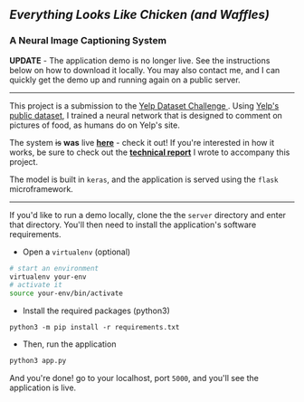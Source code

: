 ## _Everything Looks Like Chicken (and Waffles)_
### A Neural Image Captioning System

**UPDATE** - The application demo is no longer live. See the instructions below on how to download it locally. You may also contact me, and I can quickly get the demo up and running again on a public server. 

---

This project is a submission to the <a href="https://www.yelp.com/dataset/challenge"> Yelp Dataset Challenge </a>. Using <a href="https://www.yelp.com/dataset/challenge"> Yelp's public dataset</a>,
I trained a neural network that is designed to comment on pictures of food, as humans do on Yelp's site. 

The system <strike>is</strike> **was** live <a href="http://ec2-54-158-215-211.compute-1.amazonaws.com:5000" target="_blank"> <b>here</b></a> - check it out! If you're interested in how it works, be sure to check out the <a href="http://ec2-54-158-215-211.compute-1.amazonaws.com:5000/static/main.pdf" target="_blank"> <b> technical report</b></a> I wrote to accompany this project.

The model is built in `keras`, and the application is served using the `flask` microframework. 

---

If you'd like to run a demo locally, clone the the `server` directory and enter that directory. You'll then need to install the application's software requirements.

- Open a `virtualenv` (optional)
```bash
# start an environment
virtualenv your-env
# activate it
source your-env/bin/activate
```

- Install the required packages (python3)

```
python3 -m pip install -r requirements.txt
```

- Then, run the application
```bash
python3 app.py
```

And you're done! go to your localhost, port `5000`, and you'll see the application is live. 
